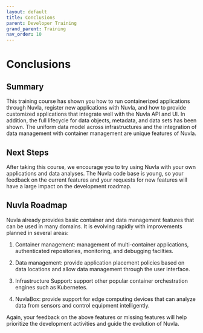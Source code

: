 ```yaml
---
layout: default
title: Conclusions
parent: Developer Training
grand_parent: Training
nav_order: 10
---
```


Conclusions
===========

## Summary

This training course has shown you how to run containerized
applications through Nuvla, register new applications with Nuvla, and
how to provide customized applications that integrate well with the
Nuvla API and UI. In addition, the full lifecycle for data objects,
metadata, and data sets has been shown. The uniform data model across
infrastructures and the integration of data management with container
management are unique features of Nuvla.

## Next Steps

After taking this course, we encourage you to try using Nuvla with
your own applications and data analyses. The Nuvla code base is young,
so your feedback on the current features and your requests for new
features will have a large impact on the development roadmap.

## Nuvla Roadmap

Nuvla already provides basic container and data management features
that can be used in many domains.  It is evolving rapidly with
improvements planned in several areas: 

   1. Container management: management of multi-container
      applications, authenticated repositories, monitoring, and
      debugging facilties.
   
   1. Data management: provide application placement policies based on
      data locations and allow data management through the user
      interface.
   
   1. Infrastructure Support: support other popular container
      orchestration engines such as Kubernetes.
   
   1. NuvlaBox: provide support for edge computing devices that can
      analyze data from sensors and control equipment intelligently.

Again, your feedback on the above features or missing features will
help prioritize the development activities and guide the evolution of
Nuvla.